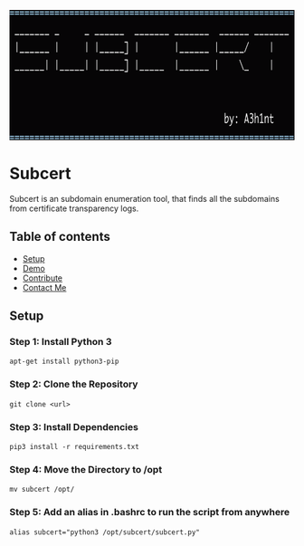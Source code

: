 <p align="center">
  <img width="1000" height="230" src="/images/subcert.png">
</p>

# Subcert
Subcert is an subdomain enumeration tool, that finds all the subdomains from certificate transparency logs. 

## Table of contents
* [Setup](#Setup)
* [Demo](#Demo)
* [Contribute](#contribute)
* [Contact Me](#Contact-me)

## Setup
### Step 1: Install Python 3
```
apt-get install python3-pip
```
### Step 2: Clone the Repository
```
git clone <url>
```
### Step 3: Install Dependencies
```
pip3 install -r requirements.txt
```
### Step 4: Move the Directory to /opt 
```
mv subcert /opt/
```
### Step 5: Add an alias in .bashrc to run the script from anywhere
```
alias subcert="python3 /opt/subcert/subcert.py"
```
